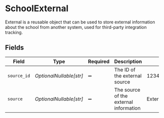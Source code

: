 # SchoolExternal

External is a reusable object that can be used to store external information about the school from another system, used for third-party integration tracking.


## Fields

| Field                                  | Type                                   | Required                               | Description                            | Example                                |
| -------------------------------------- | -------------------------------------- | -------------------------------------- | -------------------------------------- | -------------------------------------- |
| `source_id`                            | *OptionalNullable[str]*                | :heavy_minus_sign:                     | The ID of the external source          | 12345678                               |
| `source`                               | *OptionalNullable[str]*                | :heavy_minus_sign:                     | The source of the external information | ExternalIntegrationAPI                 |